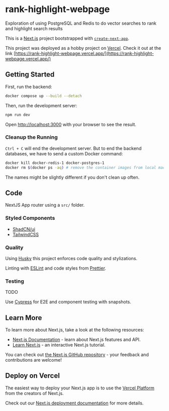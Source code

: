 # rank-highlight-webpage

Exploration of using PostgreSQL and Redis to do vector searches to rank and highlight search results

This is a [Next.js](https://nextjs.org/) project bootstrapped with [`create-next-app`](https://github.com/vercel/next.js/tree/canary/packages/create-next-app).

This project was deployed as a hobby project on [Vercel](https://vercel.com/). Check it out at the link [https://rank-highlight-webpage.vercel.app/](https://rank-highlight-webpage.vercel.app/)

## Getting Started

First, run the backend:

```bash
docker compose up --build --detach
```

Then, run the development server:

```bash
npm run dev
```

Open [http://localhost:3000](http://localhost:3000) with your browser to see the result.

### Cleanup the Running

`Ctrl + C` will end the development server. But to end the backend databases, we have to send a custom Docker command:

```bash
docker kill docker-redis-1 docker-postgres-1
docker rm $(docker ps -aq) # remove the container images from local machine
```

The names might be slightly different if you don't clean up often.

## Code

NextJS App router using a `src/` folder.

### Styled Components

-   [ShadCN/ui](https://ui.shadcn.com/)
-   [TailwindCSS](https://tailwindcss.com/)

### Quality

Using [Husky](https://typicode.github.io/husky/) this project enforces code quality and stylizations.

Linting with [ESLint](https://typescript-eslint.io/getting-started) and code styles from [Prettier](https://prettier.io/docs/en/).

### Testing

TODO

Use [Cypress](https://www.cypress.io/) for E2E and component testing with snapshots.

## Learn More

To learn more about Next.js, take a look at the following resources:

-   [Next.js Documentation](https://nextjs.org/docs) - learn about Next.js features and API.
-   [Learn Next.js](https://nextjs.org/learn) - an interactive Next.js tutorial.

You can check out [the Next.js GitHub repository](https://github.com/vercel/next.js/) - your feedback and contributions are welcome!

## Deploy on Vercel

The easiest way to deploy your Next.js app is to use the [Vercel Platform](https://vercel.com/new?utm_medium=default-template&filter=next.js&utm_source=create-next-app&utm_campaign=create-next-app-readme) from the creators of Next.js.

Check out our [Next.js deployment documentation](https://nextjs.org/docs/deployment) for more details.
